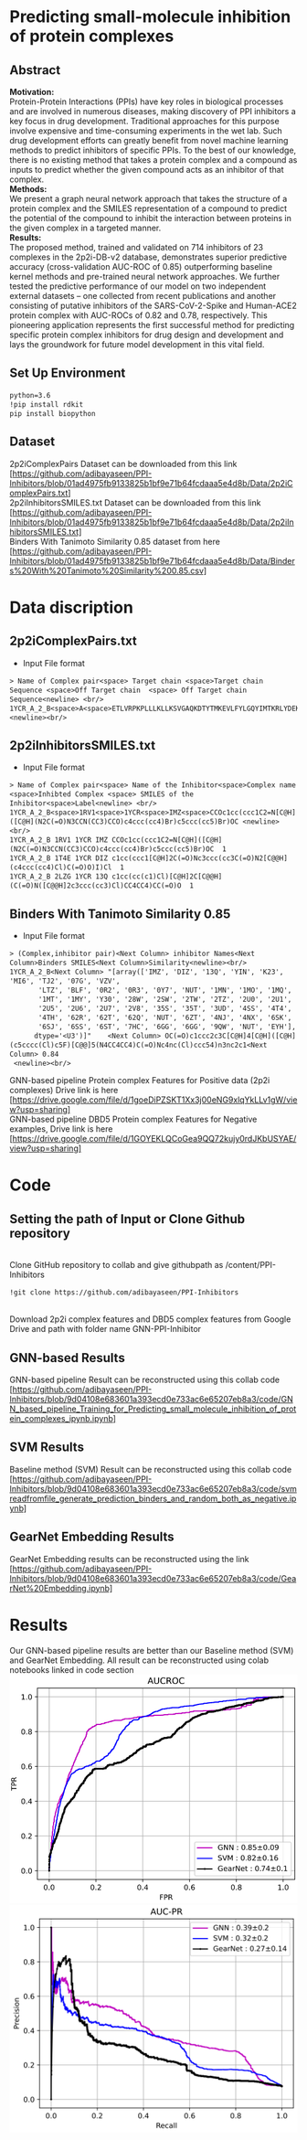 # Predicting small-molecule inhibition of protein complexes

## Abstract

**Motivation:**
<br>Protein-Protein Interactions (PPIs) have key roles in biological processes and are involved in numerous diseases, making discovery of PPI inhibitors a key focus in drug development. Traditional approaches for this purpose involve expensive and time-consuming experiments in the wet lab. Such drug development efforts can greatly benefit from novel machine learning methods to predict inhibitors of specific PPIs. To the best of our knowledge, there is no existing method that takes a protein complex and a compound as inputs to predict whether the given compound acts as an inhibitor of that complex.</br>
**Methods:**
<br>We present a graph neural network approach that takes the structure of a protein complex and the SMILES representation of a compound to predict the potential of the compound to inhibit the interaction between proteins in the given complex in a targeted manner.</br>
**Results:**
<br>The proposed method, trained and validated on 714 inhibitors of 23 complexes in the 2p2i-DB-v2 database, demonstrates superior predictive accuracy (cross-validation AUC-ROC of 0.85) outperforming baseline kernel methods and pre-trained neural network approaches. We further tested the predictive performance of our model on two independent external datasets – one collected from recent publications and another consisting of putative inhibitors of the SARS-CoV-2-Spike and Human-ACE2 protein complex with AUC-ROCs of 0.82 and 0.78, respectively. This pioneering application represents the first successful method for predicting specific protein complex inhibitors for drug design and development and lays the groundwork for future model development in this vital field.</br>

## Set Up Environment
```
python=3.6
!pip install rdkit
pip install biopython

```
## Dataset
2p2iComplexPairs Dataset can be downloaded from this link [https://github.com/adibayaseen/PPI-Inhibitors/blob/01ad4975fb9133825b1bf9e71b64fcdaaa5e4d8b/Data/2p2iComplexPairs.txt]<br/>
2p2iInhibitorsSMILES.txt Dataset can be downloaded from this link [https://github.com/adibayaseen/PPI-Inhibitors/blob/01ad4975fb9133825b1bf9e71b64fcdaaa5e4d8b/Data/2p2iInhibitorsSMILES.txt]<br/>
Binders With Tanimoto Similarity 0.85 dataset from here [https://github.com/adibayaseen/PPI-Inhibitors/blob/01ad4975fb9133825b1bf9e71b64fcdaaa5e4d8b/Data/Binders%20With%20Tanimoto%20Similarity%200.85.csv] <br/>

# Data discription
## 2p2iComplexPairs.txt
* Input File format <br/>
```
> Name of Complex pair<space> Target chain <space>Target chain Sequence <space>Off Target chain  <space> Off Target chain Sequence<newline> <br/>
1YCR_A_2_B<space>A<space>ETLVRPKPLLLKLLKSVGAQKDTYTMKEVLFYLGQYIMTKRLYDEKQQHIVYCSNDLLGDLFGVPSFSVKEHRKIYTMIYRNLVVvB<space>ETFSDLWKLLPEN <newline><br/>

```
## 2p2iInhibitorsSMILES.txt
* Input File format <br/>
```
> Name of Complex pair<space> Name of the Inhibitor<space>Complex name <space>Inhibted Complex <space> SMILES of the Inhibitor<space>Label<newline> <br/>
1YCR_A_2_B<space>1RV1<space>1YCR<space>IMZ<space>CCOc1cc(ccc1C2=N[C@H]([C@H](N2C(=O)N3CCN(CC3)CCO)c4ccc(cc4)Br)c5ccc(cc5)Br)OC <newline><br/>
1YCR_A_2_B 1RV1 1YCR IMZ CCOc1cc(ccc1C2=N[C@H]([C@H](N2C(=O)N3CCN(CC3)CCO)c4ccc(cc4)Br)c5ccc(cc5)Br)OC  1
1YCR_A_2_B 1T4E 1YCR DIZ c1cc(ccc1[C@H]2C(=O)Nc3ccc(cc3C(=O)N2[C@@H](c4ccc(cc4)Cl)C(=O)O)I)Cl  1
1YCR_A_2_B 2LZG 1YCR 13Q c1cc(cc(c1)Cl)[C@H]2C[C@@H](C(=O)N([C@@H]2c3ccc(cc3)Cl)CC4CC4)CC(=O)O  1
```
## Binders With Tanimoto Similarity 0.85
* Input File format <br/>
```
> (Complex,inhibitor pair)<Next Column> inhibitor Names<Next Column>Binders SMILES<Next Column>Similarity<newline><br/>
1YCR_A_2_B<Next Column> "[array(['IMZ', 'DIZ', '13Q', 'YIN', 'K23', 'MI6', 'TJ2', '07G', 'VZV',
       'LTZ', 'BLF', '0R2', '0R3', '0Y7', 'NUT', '1MN', '1MO', '1MQ',
       '1MT', '1MY', 'Y30', '28W', '2SW', '2TW', '2TZ', '2U0', '2U1',
       '2U5', '2U6', '2U7', '2V8', '35S', '35T', '3UD', '4SS', '4T4',
       '4TH', '62R', '62T', '62Q', 'NUT', '6ZT', '4NJ', '4NX', '6SK',
       '6SJ', '6SS', '6ST', '7HC', '6GG', '6GG', '9QW', 'NUT', 'EYH'],
      dtype='<U3')]"	<Next Column> OC(=O)c1ccc2c3C[C@H]4[C@H]([C@H](c5cccc(Cl)c5F)[C@@]5(N4CC4CC4)C(=O)Nc4nc(Cl)ccc54)n3nc2c1<Next Column> 0.84
 <newline><br/>
```
GNN-based pipeline Protein complex Features for Positive data (2p2i complexes) Drive link is here <br> [https://drive.google.com/file/d/1goeDiPZSKT1Xx3j00eNG9xlqYkLLv1gW/view?usp=sharing]<br/>
GNN-based pipeline DBD5 Protein complex Features for Negative examples, Drive link is here  <br> [https://drive.google.com/file/d/1GOYEKLQCoGea9QQ72kujy0rdJKbUSYAE/view?usp=sharing]<br/>
# Code
## Setting the path of Input or Clone Github repository 
 <br> Clone GitHub repository to collab and give githubpath as /content/PPI-Inhibitors </br>
 ```
 !git clone https://github.com/adibayaseen/PPI-Inhibitors
```
 <br> Download 2p2i complex features and DBD5 complex features from Google Drive and path with folder name GNN-PPI-Inhibitor  </br>
## GNN-based Results
GNN-based pipeline Result can be reconstructed using this collab code <br> [https://github.com/adibayaseen/PPI-Inhibitors/blob/9d04108e683601a393ecd0e733ac6e65207eb8a3/code/GNN_based_pipeline_Training_for_Predicting_small_molecule_inhibition_of_protein_complexes_ipynb.ipynb] </br>
## SVM Results
Baseline method (SVM) Result can be reconstructed using this collab code <br> [https://github.com/adibayaseen/PPI-Inhibitors/blob/9d04108e683601a393ecd0e733ac6e65207eb8a3/code/svmreadfromfile_generate_prediction_binders_and_random_both_as_negative.ipynb] </br>
##  GearNet Embedding Results
GearNet Embedding results can be reconstructed using the link <br> [https://github.com/adibayaseen/PPI-Inhibitors/blob/9d04108e683601a393ecd0e733ac6e65207eb8a3/code/GearNet%20Embedding.ipynb]</br>
# Results 
Our GNN-based pipeline results are better than our Baseline method (SVM) and GearNet Embedding. All result can be reconstructed using colab notebooks linked in code section<br> 
![AUC-ROC Comparative Results ](https://github.com/adibayaseen/PPI-Inhibitors/blob/e49a2d6b091c3c174c5cab9a30d732374286935a/Final%20Results/Figures/Final%20Aucroc.png)
![AUC-PR Comparative Results ](https://github.com/adibayaseen/PPI-Inhibitors/blob/e49a2d6b091c3c174c5cab9a30d732374286935a/Final%20Results/Figures/Final%20Aucpr.png)
